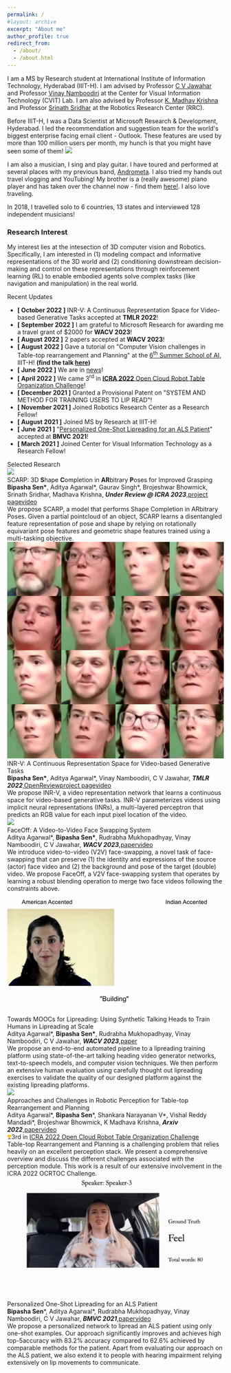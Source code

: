 ```yaml
---
permalink: /
#layout: archive
excerpt: "About me"
author_profile: true
redirect_from:
  - /about/
  - /about.html
---
```


<span class="small_font">I am a MS by Research student at International Institute of Information Technology, Hyderabad (IIIT-H). I am advised by Professor <a target="_blank" href="https://faculty.iiit.ac.in/~jawahar/">C V Jawahar</a> and Professor <a target="_blank" href="https://vinaypn.github.io/">Vinay Namboodiri</a> at the Center for Visual Information Technology (CVIT) Lab. I am also advised by Professor <a target="_blank" href="https://www.iiit.ac.in/people/faculty/mkrishna/">K. Madhav Krishna</a> and Professor <a target="_blank" href="https://cs.brown.edu/people/ssrinath/">Srinath Sridhar</a> at the Robotics Research Center (RRC). </span>

<span class="small_font">Before IIIT-H, I was a Data Scientist at Microsoft Research & Development, Hyderabad. I led the recommendation and suggestion team for the world's biggest enterprise facing email client - Outlook. These features are used by more than 100 million users per month, my hunch is that you might have seen some of them! <img class="tiny-emoji" with="18px" src="images/grin.svg">
</span>

<span class="small_font">I am also a musician, I sing and play guitar. I have toured and performed at several places with my previous band, <a target="_blank" href="https://www.facebook.com/AndroMetaBand">Andrometa</a>. I also tried my hands out travel vlogging and YouTubing! My brother is a (really awesome) piano player and has taken over the channel now - find them <a target="_blank" href="https://www.youtube.com/channel/UCU1TMnEt0J1UJZfMW1Gixgg?view_as=subscriber" target="_blank">here!</a>. I also love traveling.</span>

<span class="small_font">In 2018, I travelled solo to 6 countries, 13 states and interviewed 128 independent musicians!</span>

<h3>Research Interest</h3>

<span class="small_font">My interest lies at the intesection of 3D computer vision and Robotics. Specifically, I am interested in (1) modeling compact and informative representations of the 3D world and (2) conditioning downstream decision-making and control on these representations through reinforcement learning (RL) to enable embodied agents solve complex tasks (like navigation and manipulation) in the real world.</span>

<div class="recent_updates">Recent Updates</div>

<ul class="updates">
	<li><b>[ October 2022 ]</b> INR-V: A Continuous Representation Space for Video-based Generative Tasks accepted at <b>TMLR 2022</b>!</li>
	<li><b>[ September 2022 ]</b> I am grateful to Microsoft Research for awarding me a travel grant of $2000 for <b>WACV 2023</b>!</li>
	<li><b>[ August 2022 ]</b> 2 papers accepted at <b>WACV 2023</b>!</li>
	<li><b>[ August 2022 ]</b> Gave a tutorial on "Computer Vision challenges in Table-top rearrangement and Planning" at the <a target="_blank" href="https://cvit.iiit.ac.in/summerschool2022/">6<sup>th</sup> Summer School of AI</a>, IIIT-H! <b><span class="green">(find the talk <a href="blog#ttrp-talk">here</a>)</span></b></li>
	<li><b>[ June 2022 ]</b> We are in <a target="_blank" href="https://www.iiit.ac.in/files/media/Sakshi-RRC.jpeg">news</a>!</li>
	<li><b>[ April 2022 ]</b> We came 3<sup>rd</sup> in <a target="_blank" href="http://ocrtoc.org/"><b>ICRA 2022</b> Open Cloud Robot Table Organization Challenge</a>!</li>
	<li><b>[ December 2021 ]</b> Granted a Provisional Patent on "SYSTEM AND METHOD FOR TRAINING USERS TO LIP READ"!</li>
	<li><b>[ November 2021 ]</b> Joined Robotics Research Center as a Research Fellow!</li>
	<li><b>[ August 2021 ]</b> Joined MS by Research at IIIT-H!</li>
	<li><b>[ June 2021 ]</b> "<a target="_blank" href="https://www.bmvc2021-virtualconference.com/assets/papers/1468.pdf">Personalized One-Shot Lipreading for an ALS Patient</a>" accepted at <b>BMVC 2021</b>!</li>
	<li><b>[ March 2021 ]</b> Joined Center for Visual Information Technology as a Research Fellow!</li>
</ul>

<div class="recent_updates">Selected Research</div>

<div class="research-block">
	<div class="left">
		<span class="research-img">
			<img src="/images/teasers/scarp_banner.gif">
		</span>
	</div>
	<div class="right">
		<div class="title">SCARP: 3D <b>S</b>hape <b>C</b>ompletion in <b>AR</b>bitrary <b>P</b>oses for Improved Grasping</div>
		<div class="sub-title"><b>Bipasha Sen*</b>, Aditya Agarwal*, Gaurav Singh*, Brojeshwar Bhowmick, Srinath Sridhar, Madhava Krishna, <i><b>Under Review @ ICRA 2023</b></i>,<a target="_blank" class="tab_paper" href="https://bipashasen.github.io/scarp/">project page</a><a target="_blank" class="tab_paper" href="https://www.youtube.com/watch?v=o2PuRVZ3jJA">video</a></div>
		<span class="research-text">
		We propose SCARP, a model that performs Shape Completion in ARbitrary Poses. Given a partial pointcloud of an object, SCARP learns a disentangled feature representation of pose and shape by relying on rotationally equivariant pose features and geometric shape features trained using a multi-tasking objective. 
		</span>
	</div>
</div>

<div class="research-block">
	<div class="left">
		<span class="research-img">
			<img src="/images/teasers/inr-v.gif">
		</span>
	</div>
	<div class="right">
		<div class="title">INR-V: A Continuous Representation Space for Video-based Generative Tasks</div>
		<div class="sub-title"><b>Bipasha Sen*</b>, Aditya Agarwal*, Vinay Namboodiri, C V Jawahar, <i><b>TMLR 2022</b></i>,<a target="_blank"  class="tab_paper" href="https://openreview.net/forum?id=aIoEkwc2oB&referrer=%5BTMLR%5D(%2Fgroup%3Fid%3DTMLR)">OpenReview</a><a target="_blank" class="tab_paper" href="https://skymanaditya1.github.io/INRV/">project page</a><a target="_blank" class="tab_paper" href="https://youtu.be/ViIwnu5vcck">video</a></div>
		<span class="research-text">
		We propose INR-V, a video representation network that learns a continuous space for video-based generative tasks. INR-V parameterizes videos using implicit neural representations (INRs), a multi-layered perceptron that predicts an RGB value for each input pixel location of the video.
		</span>
	</div>
</div>

<div class="research-block">
	<div class="left">
		<span class="research-img">
			<img src="/images/teasers/faceoff.gif">
		</span>
	</div>
	<div class="right">
		<div class="title">FaceOff: A Video-to-Video Face Swapping System</div>
		<div class="sub-title">Aditya Agarwal*, <b>Bipasha Sen*</b>, Rudrabha Mukhopadhyay, Vinay Namboodiri, C V Jawahar, <i><b>WACV 2023</b></i>,<a target="_blank" class="tab_paper"  href="https://openaccess.thecvf.com/content/WACV2023/html/Agarwal_FaceOff_A_Video-to-Video_Face_Swapping_System_WACV_2023_paper.html">paper</a><a target="_blank" class="tab_paper" href="https://www.youtube.com/watch?v=3TCugwmMjzo&t=2s">video</a> </div>
		<span class="research-text">
		We introduce video-to-video (V2V) face-swapping, a novel task of face-swapping that can preserve (1) the identity and expressions of the source (actor) face video and (2) the background and pose of the target (double) video. We propose FaceOff, a V2V face-swapping system that operates by learning a robust blending operation to merge two face videos following the constraints above. 
		</span>
	</div>
</div>

<div class="research-block">
	<div class="left">
		<span class="research-img">
			<img src="/images/teasers/lipreading.gif">
		</span>
	</div>
	<div class="right">
		<div class="title">Towards MOOCs for Lipreading: Using Synthetic Talking Heads to Train Humans in Lipreading at Scale</div>
		<div class="sub-title">Aditya Agarwal*, <b>Bipasha Sen*</b>, Rudrabha Mukhopadhyay, Vinay Namboodiri, C V Jawahar, <i><b>WACV 2023</b></i>,<a target="_blank" class="tab_paper" class="tab_paper" href="https://openaccess.thecvf.com/content/WACV2023/html/Agarwal_Towards_MOOCs_for_Lipreading_Using_Synthetic_Talking_Heads_To_Train_WACV_2023_paper.html">paper</a></div>
		<span class="research-text">
		We propose an end-to-end automated pipeline to a lipreading training platform using state-of-the-art talking heading video generator networks, text-to-speech models, and computer vision techniques. We then perform an extensive human evaluation using carefully thought out lipreading exercises to validate the quality of our designed platform against the existing lipreading platforms. 
		</span>
	</div>
</div>


<div class="research-block">
	<div class="left">
		<span class="research-img">
			<img src="/images/teasers/ocrtoc.gif">
		</span>
	</div>
	<div class="right">
		<div class="title">Approaches and Challenges in Robotic Perception for Table-top Rearrangement and Planning</div>
		<div class="sub-title">Aditya Agarwal*, <b>Bipasha Sen</b>*, Shankara Narayanan V*, Vishal Reddy Mandadi*, Brojeshwar Bhowmick, K Madhava Krishna, <i><b>Arxiv 2022</b></i>,<a target="_blank" class="tab_paper" href="https://arxiv.org/abs/2205.04090">paper</a><a target="_blank" class="tab_paper" href="https://youtu.be/GrOXEmwzxlA">video</a></div>
		<div class="win"><img src="images/trophy-icon.webp" width="10px">3rd in <a class="prize" href="https://rpal.cse.usf.edu/rgmc_icra2022/">ICRA 2022 Open Cloud Robot Table Organization Challenge</a></div>
		<span class="research-text">
		Table-top Rearrangement and Planning is a challenging problem that relies heavily on an excellent perception stack. We present a comprehensive overview and discuss the different challenges associated with the perception module. This work is a result of our extensive involvement in the ICRA 2022 OCRTOC Challenge.
		</span>
	</div>
</div>

<div class="research-block">
	<div class="left">
		<span class="research-img">
			<img src="/images/teasers/personalized.gif">
		</span>
	</div>
	<div class="right">
		<div class="title">Personalized One-Shot Lipreading for an ALS Patient</div>
		<div class="sub-title"><b>Bipasha Sen</b>*, Aditya Agarwal*, Rudrabha Mukhopadhyay, Vinay Namboodiri, C V Jawahar, <i><b>BMVC 2021</b></i>,<a class="tab_paper" target="_blank" href="https://www.bmvc2021-virtualconference.com/assets/papers/1468.pdf">paper</a><a target="_blank"  class="tab_paper" href="https://youtu.be/_famGVaem-8">video</a></div>
		<span class="research-text">
		We propose a personalized network to lipread an ALS patient using only one-shot examples. Our approach significantly improves and achieves high top-5accuracy with 83.2% accuracy compared to 62.6% achieved by comparable methods for the patient. Apart from evaluating our approach on the ALS patient, we also extend it to people with hearing impairment relying extensively on lip movements to communicate.
		</span>
	</div>
</div>
